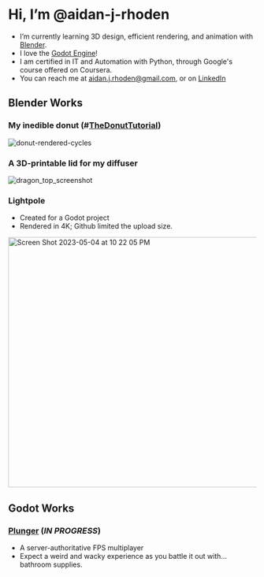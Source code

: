 # Hi, I’m @aidan-j-rhoden
- I’m currently learning 3D design, efficient rendering, and animation with [Blender](https://www.blender.org).
- I love the [Godot Engine](https://github.com/godotengine/godot)!
- I am certified in IT and Automation with Python, through Google's course offered on Coursera.
- You can reach me at aidan.j.rhoden@gmail.com, or on [LinkedIn](https://www.linkedin.com/in/aidan-rhoden-562aa5255/)

## Blender Works
### My inedible donut (#[TheDonutTutorial](https://www.youtube.com/playlist?list=PLjEaoINr3zgFX8ZsChQVQsuDSjEqdWMAD))
![donut-rendered-cycles](https://user-images.githubusercontent.com/70079907/236369526-651af489-b38b-4c68-9072-c686b94570c4.png)
### A 3D-printable lid for my diffuser
![dragon_top_screenshot](https://user-images.githubusercontent.com/70079907/236369623-d05c6098-bd6c-4f7b-86e8-727a101b5770.png)

### Lightpole
- Created for a Godot project
- Rendered in 4K; Github limited the upload size.
<img width="508" alt="Screen Shot 2023-05-04 at 10 22 05 PM" src="https://user-images.githubusercontent.com/70079907/236371360-c7a40110-e4d7-48b7-a9ee-45ab5359c313.png">

## Godot Works
### [Plunger](https://github.com/aidan-j-rhoden/plunger) (*IN PROGRESS*)
- A server-authoritative FPS multiplayer
- Expect a weird and wacky experience as you battle it out with... bathroom supplies.
